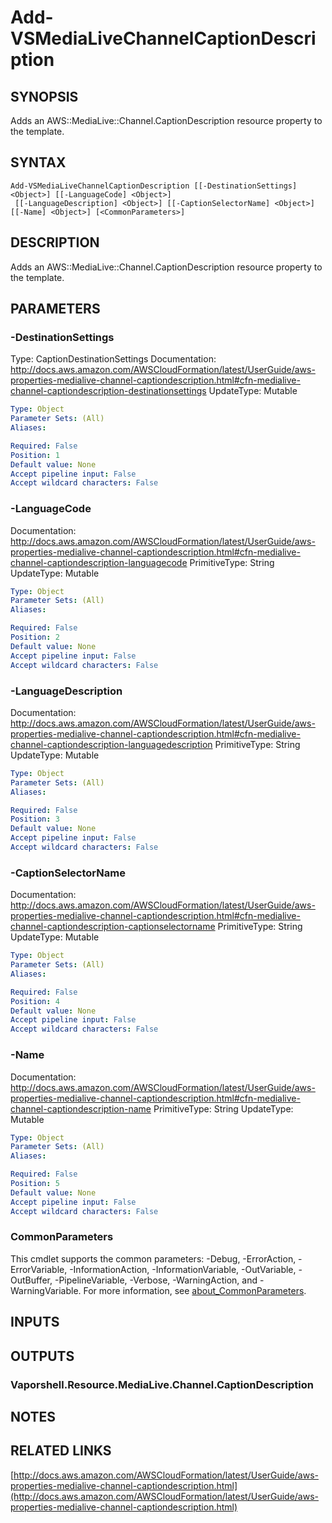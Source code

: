 # Add-VSMediaLiveChannelCaptionDescription

## SYNOPSIS
Adds an AWS::MediaLive::Channel.CaptionDescription resource property to the template.

## SYNTAX

```
Add-VSMediaLiveChannelCaptionDescription [[-DestinationSettings] <Object>] [[-LanguageCode] <Object>]
 [[-LanguageDescription] <Object>] [[-CaptionSelectorName] <Object>] [[-Name] <Object>] [<CommonParameters>]
```

## DESCRIPTION
Adds an AWS::MediaLive::Channel.CaptionDescription resource property to the template.

## PARAMETERS

### -DestinationSettings
Type: CaptionDestinationSettings
Documentation: http://docs.aws.amazon.com/AWSCloudFormation/latest/UserGuide/aws-properties-medialive-channel-captiondescription.html#cfn-medialive-channel-captiondescription-destinationsettings
UpdateType: Mutable

```yaml
Type: Object
Parameter Sets: (All)
Aliases:

Required: False
Position: 1
Default value: None
Accept pipeline input: False
Accept wildcard characters: False
```

### -LanguageCode
Documentation: http://docs.aws.amazon.com/AWSCloudFormation/latest/UserGuide/aws-properties-medialive-channel-captiondescription.html#cfn-medialive-channel-captiondescription-languagecode
PrimitiveType: String
UpdateType: Mutable

```yaml
Type: Object
Parameter Sets: (All)
Aliases:

Required: False
Position: 2
Default value: None
Accept pipeline input: False
Accept wildcard characters: False
```

### -LanguageDescription
Documentation: http://docs.aws.amazon.com/AWSCloudFormation/latest/UserGuide/aws-properties-medialive-channel-captiondescription.html#cfn-medialive-channel-captiondescription-languagedescription
PrimitiveType: String
UpdateType: Mutable

```yaml
Type: Object
Parameter Sets: (All)
Aliases:

Required: False
Position: 3
Default value: None
Accept pipeline input: False
Accept wildcard characters: False
```

### -CaptionSelectorName
Documentation: http://docs.aws.amazon.com/AWSCloudFormation/latest/UserGuide/aws-properties-medialive-channel-captiondescription.html#cfn-medialive-channel-captiondescription-captionselectorname
PrimitiveType: String
UpdateType: Mutable

```yaml
Type: Object
Parameter Sets: (All)
Aliases:

Required: False
Position: 4
Default value: None
Accept pipeline input: False
Accept wildcard characters: False
```

### -Name
Documentation: http://docs.aws.amazon.com/AWSCloudFormation/latest/UserGuide/aws-properties-medialive-channel-captiondescription.html#cfn-medialive-channel-captiondescription-name
PrimitiveType: String
UpdateType: Mutable

```yaml
Type: Object
Parameter Sets: (All)
Aliases:

Required: False
Position: 5
Default value: None
Accept pipeline input: False
Accept wildcard characters: False
```

### CommonParameters
This cmdlet supports the common parameters: -Debug, -ErrorAction, -ErrorVariable, -InformationAction, -InformationVariable, -OutVariable, -OutBuffer, -PipelineVariable, -Verbose, -WarningAction, and -WarningVariable. For more information, see [about_CommonParameters](http://go.microsoft.com/fwlink/?LinkID=113216).

## INPUTS

## OUTPUTS

### Vaporshell.Resource.MediaLive.Channel.CaptionDescription
## NOTES

## RELATED LINKS

[http://docs.aws.amazon.com/AWSCloudFormation/latest/UserGuide/aws-properties-medialive-channel-captiondescription.html](http://docs.aws.amazon.com/AWSCloudFormation/latest/UserGuide/aws-properties-medialive-channel-captiondescription.html)

